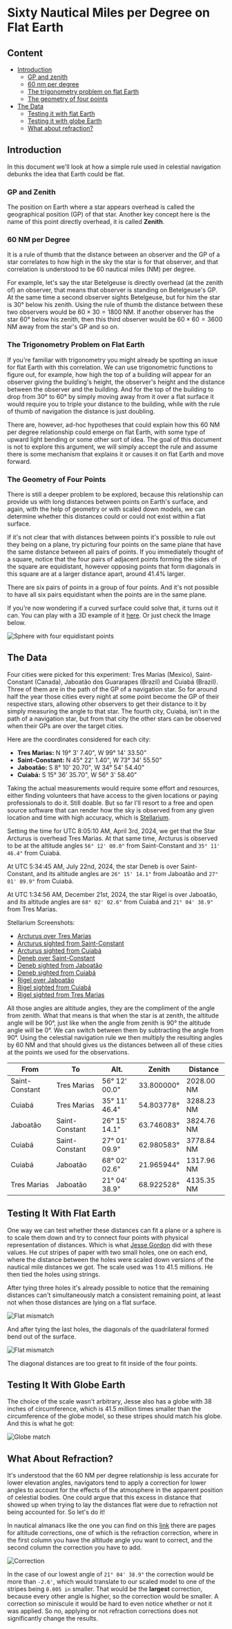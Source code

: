 # Sixty Nautical Miles per Degree on Flat Earth

## Content

- [Introduction](#introduction)
	- [GP and zenith](#gp-and-zenith)
	- [60 nm per degree](#60-nm-per-degree)
	- [The trigonometry problem on flat Earth](#the-trigonometry-problem-on-flat-earth)
	- [The geometry of four points](#the-geometry-of-four-points)
- [The Data](#the-data)
	- [Testing it with flat Earth](#testing-it-with-flat-earth)
	- [Testing it with globe Earth](#testing-it-with-globe-earth)
	- [What about refraction?](#what-about-refraction)

## Introduction

In this document we'll look at how a simple rule used in celestial navigation debunks the idea that Earth could be flat.

### GP and Zenith

The position on Earth where a star appears overhead is called the geographical position (GP) of that star. Another key concept here is the name of this point directly overhead, it is called **Zenith**.

### 60 NM per Degree

It is a rule of thumb that the distance between an observer and the GP of a star correlates to how high in the sky the star is for that observer, and that correlation is understood to be 60 nautical miles (NM) per degree.

For example, let's say the star Betelgeuse is directly overhead (at the zenith of) an observer, that means that observer is standing on Betelgeuse's GP. At the same time a second observer sights Betelgeuse, but for him the star is 30° below his zenith. Using the rule of thumb the distance between these two observers would be $60 \times 30 = 1800$ NM. If another observer has the star 60° below his zenith, then this third observer would be $60 \times 60 = 3600$ NM away from the star's GP and so on.

### The Trigonometry Problem on Flat Earth

If you're familiar with trigonometry you might already be spotting an issue for flat Earth with this correlation. We can use trigonometric functions to figure out, for example, how high the top of a building will appear for an observer giving the building's height, the observer's height and the distance between the observer and the building. And for the top of the building to drop from 30° to 60° by simply moving away from it over a flat surface it would require you to triple your distance to the building, while with the rule of thumb of navigation the distance is just doubling.

There are, however, ad-hoc hypotheses that could explain how this 60 NM per degree relationship could emerge on flat Earth, with some type of upward light bending or some other sort of idea. The goal of this document is not to explore this argument, we will simply accept the rule and assume there is some mechanism that explains it or causes it on flat Earth and move forward.

### The Geometry of Four Points

There is still a deeper problem to be explored, because this relationship can provide us with long distances between points on Earth's surface, and again, with the help of geometry or with scaled down models, we can determine whether this distances could or could not exist within a flat surface.

If it's not clear that with distances between points it's possible to rule out they being on a plane, try picturing four points on the same plane that have the same distance between all pairs of points. If you immediately thought of a square, notice that the four pairs of adjacent points forming the sides of the square are equidistant, however opposing points that form diagonals in this square are at a larger distance apart, around 41.4% larger.

There are six pairs of points in a group of four points. And it's not possible to have all six pairs equidistant when the points are in the same plane.

If you're now wondering if a curved surface could solve that, it turns out it can. You can play with a 3D example of it [here](https://www.geogebra.org/m/m6A6U95q). Or just check the Image below.

![Sphere with four equidistant points](img/sphere-4-points.png)

## The Data

Four cities were picked for this experiment: Tres Marias (Mexico), Saint-Constant (Canada), Jaboatão dos Guararapes (Brazil) and Cuiabá (Brazil). Three of them are in the path of the GP of a navigation star. So for around half the year those cities every night at some point become the GP of their respective stars, allowing other observers to get their distance to it by simply measuring the angle to that star. The fourth city, Cuiabá, isn't in the path of a navigation star, but from that city the other stars can be observed when their GPs are over the target cities.

Here are the coordinates considered for each city:
- **Tres Marias:** N 19° 3' 7.40", W 99° 14' 33.50"
- **Saint-Constant:** N 45° 22' 1.40", W 73° 34' 55.50"
- **Jaboatão:** S 8° 10' 20.70", W 34° 54' 54.40"
- **Cuiabá:** S 15° 36' 35.70", W 56° 3' 58.40"

Taking the actual measurements would require some effort and resources, either finding volunteers that have access to the given locations or paying professionals to do it. Still doable. But so far I'll resort to a free and open source software that can render how the sky is observed from any given location and time with high accuracy, which is [Stellarium](https://stellarium.org/).

Setting the time for UTC 8:05:10 AM, April 3rd, 2024, we get that the Star Arcturus is overhead Tres Marias. At that same time, Arcturus is observed to be at the altitude angles `56° 12' 00.0"` from Saint-Constant and `35° 11' 46.4"` from Cuiabá.

At UTC 5:34:45 AM, July 22nd, 2024, the star Deneb is over Saint-Constant, and its altitude angles are `26° 15' 14.1"` from Jaboatão and `27° 01' 09.9"` from Cuiabá.

At UTC 1:34:56 AM, December 21st, 2024, the star Rigel is over Jaboatão, and its altitude angles are `68° 02' 02.6"` from Cuiabá and `21° 04' 38.9"` from Tres Marias.

Stellarium Screenshots:
- [Arcturus over Tres Marias](img/01-arcturus-over-tres-marias.png)
- [Arcturus sighted from Saint-Constant](img/02-saint-constant-to-tres-marias.png)
- [Arcturus sighted from Cuiabá](img/03-cuiaba-to-tres-marias.png)
- [Deneb over Saint-Constant](img/04-deneb-over-saint-constant.png)
- [Deneb sighted from Jaboatão](img/05-jaboatao-to-saint-constant.png)
- [Deneb sighted from Cuiabá](img/06-cuiaba-to-saint-constant.png)
- [Rigel over Jaboatão](img/07-rigel-over-jaboatao.png)
- [Rigel sighted from Cuiabá](img/08-cuiaba-to-jaboatao.png)
- [Rigel sighted from Tres Marias](img/09-tres-marias-to-jaboatao.png)

All those angles are altitude angles, they are the compliment of the angle from zenith. What that means is that when the star is at zenith, the altitude angle will be 90°, just like when the angle from zenith is 90° the altitude angle will be 0°. We can switch between them by subtracting the angle from 90°. Using the celestial navigation rule we then multiply the resulting angles by 60 NM and that should gives us the distances between all of these cities at the points we used for the observations.

| From           | To             | Alt.          | Zenith     | Distance   |
|----------------|----------------|---------------|------------|------------|
| Saint-Constant | Tres Marias    | 56° 12' 00.0" | 33.800000° | 2028.00 NM |
| Cuiabá         | Tres Marias    | 35° 11' 46.4" | 54.803778° | 3288.23 NM |
| Jaboatão       | Saint-Constant | 26° 15' 14.1" | 63.746083° | 3824.76 NM |
| Cuiabá         | Saint-Constant | 27° 01' 09.9" | 62.980583° | 3778.84 NM |
| Cuiabá         | Jaboatão       | 68° 02' 02.6" | 21.965944° | 1317.96 NM |
| Tres Marias    | Jaboatão       | 21° 04' 38.9" | 68.922528° | 4135.35 NM |

## Testing It With Flat Earth

One way we can test whether these distances can fit a plane or a sphere is to scale them down and try to connect four points with physical representation of distances. Which is what [Jesse Gordon](https://www.youtube.com/@fromjesse) did with these values. He cut stripes of paper with two small holes, one on each end, where the distance between the holes were scaled down versions of the nautical mile distances we got. The scale used was 1 to 41.5 millions. He then tied the holes using strings.

After tying three holes it's already possible to notice that the remaining distances can't simultaneously match a consistent remaining point, at least not when those distances are lying on a flat surface.

![Flat mismatch](img/fe-mismatch-1.jpg)

And after tying the last holes, the diagonals of the quadrilateral formed bend out of the surface.

![Flat mismatch](img/fe-mismatch-2.jpg)

The diagonal distances are too great to fit inside of the four points.

## Testing It With Globe Earth

The choice of the scale wasn't arbitrary, Jesse also has a globe with 38 inches of circumference, which is 41.5 million times smaller than the circumference of the globe model, so these stripes should match his globe. And this is what he got:

![Globe match](img/ge-match.jpg)

## What About Refraction?

It's understood that the 60 NM per degree relationship is less accurate for lower elevation angles, navigators tend to apply a correction for lower angles to account for the effects of the atmosphere in the apparent position of celestial bodies. One could argue that this excess in distance that showed up when trying to lay the distances flat were due to refraction not being accounted for. So let's do it!

In nautical almanacs like the one you can find on this [link](https://thenauticalalmanac.com/TNARegular/2024_Nautical_Almanac.pdf) there are pages for altitude corrections, one of which is the refraction correction, where in the first column you have the altitude angle you want to correct, and the second column the correction you have to add.

![Correction](img/ref-correction.png)

In the case of our lowest angle of `21° 04' 38.9"` the correction would be more than `-2.6'`, which would translate to our scaled model to one of the stripes being `0.005 in` smaller. That would be the **largest** correction, because every other angle is higher, so the correction would be smaller. A correction so miniscule it would be hard to even notice whether or not it was applied. So no, applying or not refraction corrections does not significantly change the results.
